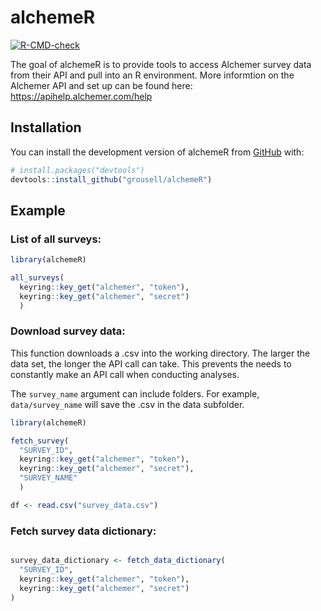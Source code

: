 
<!-- README.md is generated from README.Rmd. Please edit that file -->

# alchemeR

<!-- badges: start -->

[![R-CMD-check](https://github.com/grousell/alchemeR/actions/workflows/R-CMD-check.yaml/badge.svg)](https://github.com/grousell/alchemeR/actions/workflows/R-CMD-check.yaml)
<!-- badges: end -->

The goal of alchemeR is to provide tools to access Alchemer survey data
from their API and pull into an R environment. More informtion on the
Alchemer API and set up can be found here:
<https://apihelp.alchemer.com/help>

## Installation

You can install the development version of alchemeR from
[GitHub](https://github.com/) with:

``` r
# install.packages("devtools")
devtools::install_github("grousell/alchemeR")
```

## Example

### List of all surveys:

``` r
library(alchemeR)

all_surveys(
  keyring::key_get("alchemer", "token"),
  keyring::key_get("alchemer", "secret")
  )
```

### Download survey data:

This function downloads a .csv into the working directory. The larger
the data set, the longer the API call can take. This prevents the needs
to constantly make an API call when conducting analyses.

The `survey_name` argument can include folders. For example,
`data/survey_name` will save the .csv in the data subfolder.

``` r
library(alchemeR)

fetch_survey(
  "SURVEY_ID", 
  keyring::key_get("alchemer", "token"),
  keyring::key_get("alchemer", "secret"),
  "SURVEY_NAME"
  )

df <- read.csv("survey_data.csv")
```

### Fetch survey data dictionary:

``` r

survey_data_dictionary <- fetch_data_dictionary(
  "SURVEY_ID", 
  keyring::key_get("alchemer", "token"),
  keyring::key_get("alchemer", "secret")
)
```
